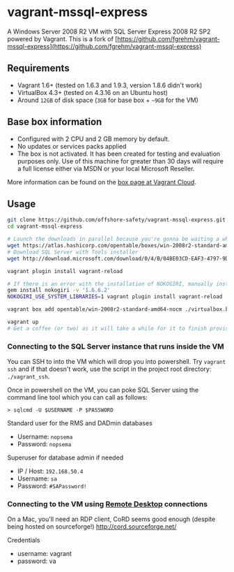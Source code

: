# vagrant-mssql-express

A Windows Server 2008 R2 VM with SQL Server Express 2008 R2 SP2 powered by Vagrant.
This is a fork of [https://github.com/fgrehm/vagrant-mssql-express](https://github.com/fgrehm/vagrant-mssql-express)

## Requirements

* Vagrant 1.6+ (tested on 1.6.3 and 1.9.3, version 1.8.6 didn't work)
* VirtualBox 4.3+ (tested on 4.3.16 on an Ubuntu host)
* Around `12GB` of disk space (`3GB` for base box + `~9GB` for the VM)

## Base box information

* Configured with 2 CPU and 2 GB memory by default.
* No updates or services packs applied
* The box is not activated. It has been created for testing and evaluation
  purposes only. Use of this machine for greater than 30 days will require a
  full license either via MSDN or your local Microsoft Reseller.


More information can be found on the [box page at Vagrant Cloud](https://vagrantcloud.com/opentable/boxes/win-2008r2-standard-amd64-nocm).

## Usage

```sh
git clone https://github.com/offshore-safety/vagrant-mssql-express.git
cd vagrant-mssql-express

# Launch the downloads in parallel because you're gonna be waiting a while!  Alternatively get a copy of the box image from someone on the team
wget https://atlas.hashicorp.com/opentable/boxes/win-2008r2-standard-amd64-nocm/versions/1.0.1/providers/virtualbox.box
# Download SQL Server with Tools installer
wget http://download.microsoft.com/download/0/4/B/04BE03CD-EAF3-4797-9D8D-2E08E316C998/SQLEXPRWT_x64_ENU.exe

vagrant plugin install vagrant-reload

# If there is an error with the installation of NOKOGIRI, manually install with
gem install nokogiri -v '1.6.6.2'
NOKOGIRI_USE_SYSTEM_LIBRARIES=1 vagrant plugin install vagrant-reload

vagrant box add opentable/win-2008r2-standard-amd64-nocm ./virtualbox.box

vagrant up
# Get a coffee (or two) as it will take a while for it to finish provisioning
```

### Connecting to the SQL Server instance that runs inside the VM

You can SSH to into the VM which will drop you into powershell. Try `vagrant ssh` and if that doesn't work, use the script in the project root directory: `./vagrant_ssh`.

Once in powershell on the VM, you can poke SQL Server using the command line tool which you can call as follows:

```posh
> sqlcmd -U $USERNAME -P $PASSWORD
```

Standard user for the RMS and DADmin databases

* Username: `nopsema`
* Password: `nopsema`

Superuser for database admin if needed

* IP / Host: `192.168.50.4`
* Username: `sa`
* Password: `#SAPassword!`


### Connecting to the VM using [Remote Desktop](https://en.wikipedia.org/wiki/Remote_Desktop_Protocol) connections

On a Mac, you'll need an RDP client, CoRD seems good enough (despite being hosted on sourceforge!) http://cord.sourceforge.net/

Credentials

* username: vagrant
* password: va
